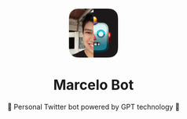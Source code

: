 <p align="center">
  <img
    src=".github/logo.png"
    align="center"
    width="100"
    alt="360macky Bot"
    title="360macky Bot"
  />
  <h1 align="center">Marcelo Bot</h1>
</p>

<p align="center">
    🤖 Personal Twitter bot powered by GPT technology 🦄
</p>
